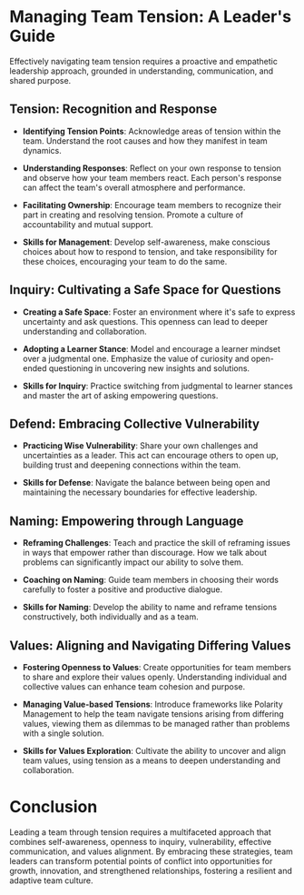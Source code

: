 # Managing Team Tension: A Leader's Guide

Effectively navigating team tension requires a proactive and empathetic leadership approach, grounded in understanding, communication, and shared purpose.

## Tension: Recognition and Response

- **Identifying Tension Points**: Acknowledge areas of tension within the team. Understand the root causes and how they manifest in team dynamics.

- **Understanding Responses**: Reflect on your own response to tension and observe how your team members react. Each person's response can affect the team's overall atmosphere and performance.

- **Facilitating Ownership**: Encourage team members to recognize their part in creating and resolving tension. Promote a culture of accountability and mutual support.

- **Skills for Management**: Develop self-awareness, make conscious choices about how to respond to tension, and take responsibility for these choices, encouraging your team to do the same.

## Inquiry: Cultivating a Safe Space for Questions

- **Creating a Safe Space**: Foster an environment where it's safe to express uncertainty and ask questions. This openness can lead to deeper understanding and collaboration.

- **Adopting a Learner Stance**: Model and encourage a learner mindset over a judgmental one. Emphasize the value of curiosity and open-ended questioning in uncovering new insights and solutions.

- **Skills for Inquiry**: Practice switching from judgmental to learner stances and master the art of asking empowering questions.

## Defend: Embracing Collective Vulnerability

- **Practicing Wise Vulnerability**: Share your own challenges and uncertainties as a leader. This act can encourage others to open up, building trust and deepening connections within the team.

- **Skills for Defense**: Navigate the balance between being open and maintaining the necessary boundaries for effective leadership.

## Naming: Empowering through Language

- **Reframing Challenges**: Teach and practice the skill of reframing issues in ways that empower rather than discourage. How we talk about problems can significantly impact our ability to solve them.

- **Coaching on Naming**: Guide team members in choosing their words carefully to foster a positive and productive dialogue.

- **Skills for Naming**: Develop the ability to name and reframe tensions constructively, both individually and as a team.

## Values: Aligning and Navigating Differing Values

- **Fostering Openness to Values**: Create opportunities for team members to share and explore their values openly. Understanding individual and collective values can enhance team cohesion and purpose.

- **Managing Value-based Tensions**: Introduce frameworks like Polarity Management to help the team navigate tensions arising from differing values, viewing them as dilemmas to be managed rather than problems with a single solution.

- **Skills for Values Exploration**: Cultivate the ability to uncover and align team values, using tension as a means to deepen understanding and collaboration.

# Conclusion

Leading a team through tension requires a multifaceted approach that combines self-awareness, openness to inquiry, vulnerability, effective communication, and values alignment. By embracing these strategies, team leaders can transform potential points of conflict into opportunities for growth, innovation, and strengthened relationships, fostering a resilient and adaptive team culture.